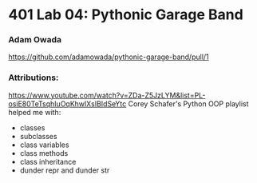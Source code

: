 # 401 Lab 04: Pythonic Garage Band
### Adam Owada

https://github.com/adamowada/pythonic-garage-band/pull/1

### Attributions:

https://www.youtube.com/watch?v=ZDa-Z5JzLYM&list=PL-osiE80TeTsqhIuOqKhwlXsIBIdSeYtc Corey Schafer's Python OOP playlist helped me with:
- classes
- subclasses
- class variables
- class methods
- class inheritance
- dunder repr and dunder str
